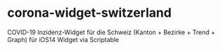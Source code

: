 # corona-widget-switzerland
COVID-19 Inzidenz-Widget für die Schweiz (Kanton + Bezirke + Trend + Graph)
für iOS14 Widget via Scriptable
